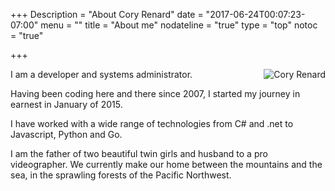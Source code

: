 +++
Description = "About Cory Renard"
date = "2017-06-24T00:07:23-07:00"
menu = ""
title = "About me"
nodateline = "true"
type = "top"
notoc = "true"

+++

<img src="/coryrenard.jpg" alt="Cory Renard" align="right">

I am a developer and systems administrator.

Having been coding here and there since 2007, I started my journey in earnest in January of 2015.

I have worked with a wide range of technologies from C# and .net to Javascript, Python and Go.

I am the father of two beautiful twin girls and husband to a pro videographer.  We currently make our home between the mountains and the sea, in the sprawling forests of the Pacific Northwest.
